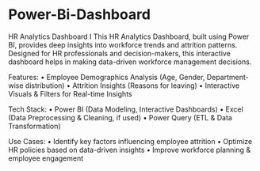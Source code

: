 # Power-Bi-Dashboard
HR Analytics Dashboard I This HR Analytics Dashboard, built using Power BI, provides deep insights into workforce trends and attrition patterns. Designed for HR professionals and decision-makers, this interactive dashboard helps in making data-driven workforce management decisions.

Features:
•	Employee Demographics Analysis (Age, Gender, Department-wise distribution)
•	Attrition Insights (Reasons for leaving)
•	Interactive Visuals & Filters for Real-time Insights

Tech Stack:
•	Power BI (Data Modeling, Interactive Dashboards)
•	Excel (Data Preprocessing & Cleaning, if used)
•	Power Query (ETL & Data Transformation)

Use Cases:
•	Identify key factors influencing employee attrition
•	Optimize HR policies based on data-driven insights
•	Improve workforce planning & employee engagement
